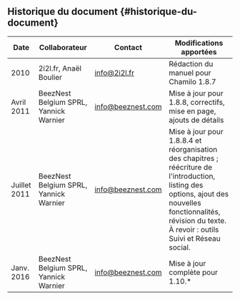 ## Historique du document {#historique-du-document}

| Date | Collaborateur | Contact | Modifications apportées |
| --- | --- | --- | --- |
| 2010 | 2i2l.fr, Anaël Boulier | info@2i2l.fr | Rédaction du manuel pour Chamilo 1.8.7 |
| Avril 2011 | BeezNest Belgium SPRL, Yannick Warnier | info@beeznest.com | Mise à jour pour 1.8.8, correctifs, mise en page, ajouts de détails |
| Juillet 2011 | BeezNest Belgium SPRL, Yannick Warnier | info@beeznest.com | Mise à jour pour 1.8.8.4 et réorganisation des chapitres ; réécriture de l&#039;introduction, listing des options, ajout des nouvelles fonctionnalités, révision du texte. À revoir : outils Suivi et Réseau social. |
| Janv. 2016 | BeezNest Belgium SPRL, Yannick Warnier | info@beeznest.com | Mise à jour complète pour 1.10.* |